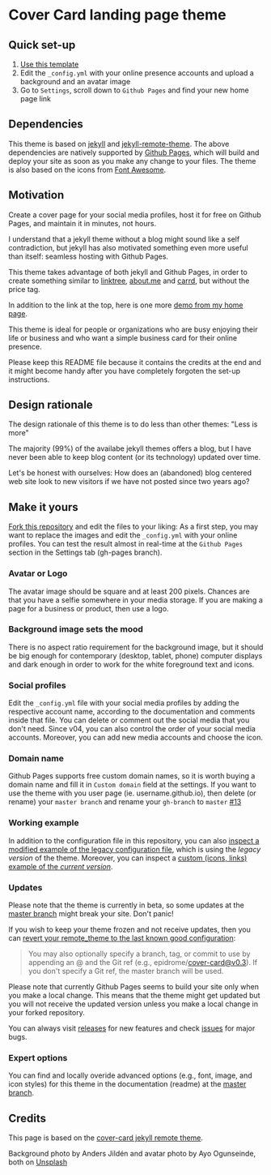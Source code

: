 # Cover Card landing page theme

## Quick set-up

1. [Use this template](https://github.com/epidrome/cover-card/generate)
2. Edit the `_config.yml` with your online presence accounts and upload a background and an avatar image
3. Go to `Settings`, scroll down to `Github Pages` and find your new home page link

## Dependencies

This theme is based on [jekyll](https://jekyllrb.com/) and [jekyll-remote-theme](https://github.com/benbalter/jekyll-remote-theme). The above dependencies are natively supported by [Github Pages](https://pages.github.com/), which will build and deploy your site as soon as you make any change to your files. The theme is also based on the icons from [Font Awesome](https://fontawesome.com/). 

## Motivation

Create a cover page for your social media profiles, host it for free on Github Pages, and maintain it in minutes, not hours. 

I understand that a jekyll theme without a blog might sound like a self contradiction, but jekyll has also motivated something even more useful than itself: seamless hosting with Github Pages. 

This theme takes advantage of both jekyll and Github Pages, in order to create something similar to [linktree](https://linktr.ee), [about.me](https://about.me/) and [carrd](https://carrd.co), but without the price tag.

In addition to the link at the top, here is one more [demo from my home page](https://github.com/epidrome/home).

This theme is ideal for people or organizations who are busy enjoying their life or business and who want a simple business card for their online presence.

Please keep this README file because it contains the credits at the end and it might become handy after you have completely forgoten the set-up instructions.

## Design rationale

The design rationale of this theme is to do less than other themes: "Less is more"

The majority (99%) of the availabe jekyll themes offers a blog, but I have never been able to keep blog content (or its technology) updated over time.

Let's be honest with ourselves: How does an (abandoned) blog centered web site look to new visitors if we have not posted since two years ago?

## Make it yours

[Fork this repository](https://github.com/epidrome/cover-card/fork) and edit the files to your liking: As a first step, you may want to replace the images and edit the `_config.yml` with your online profiles. You can test the result almost in real-time at the `Github Pages` section in the Settings tab (gh-pages branch).

### Avatar or Logo

The avatar image should be square and at least 200 pixels. Chances are that you have a selfie somewhere in your media storage. If you are making a page for a business or product, then use a logo.

### Background image sets the mood

There is no aspect ratio requirement for the background image, but it should be big enough for contemporary (desktop, tablet, phone) computer displays and dark enough in order to work for the white foreground text and icons.

### Social profiles

Edit the `_config.yml` file with your social media profiles by adding the respective account name, according to the documentation and comments inside that file. You can delete or comment out the social media that you don't need. Since v04, you can also control the order of your social media accounts. Moreover, you can add new media accounts and choose the icon.

### Domain name

Github Pages supports free custom domain names, so it is worth buying a domain name and fill it in `Custom domain` field at the settings. If you want to use the theme with you user page (ie. username.github.io), then delete (or rename) your `master branch` and rename your `gh-branch` to `master` [#13](https://github.com/epidrome/cover-card/issues/13)

### Working example

In addition to the configuration file in this repository, you can also [inspect a modified example of the legacy configuration file](https://github.com/epidrome/home/tree/0f333b28688a7a2e5eb84df768c277a03848d228), which is using the *legacy version* of the theme. Moreover, you can inspect a [custom (icons, links) example of the *current version*](https://github.com/epidrome/home).

### Updates

Please note that the theme is currently in beta, so some updates at the [master branch](https://github.com/epidrome/cover-card/tree/master) might break your site. Don't panic! 

If you wish to keep your theme frozen and not receive updates, then you can [revert your remote_theme to the last known good configuration](https://github.com/benbalter/jekyll-remote-theme):

> You may also optionally specify a branch, tag, or commit to use by appending an @ and the Git ref (e.g., epidrome/cover-card@v0.3). If you don't specify a Git ref, the master branch will be used.

Please note that currently Github Pages seems to build your site only when you make a local change. This means that the theme might get updated but you will not receive the updated version unless you make a local change in your forked repository.

You can always visit [releases](https://github.com/epidrome/cover-card/releases) for new features and check [issues](https://github.com/epidrome/cover-card/issues) for major bugs.

### Expert options

You can find and locally overide advanced options (e.g., font, image, and icon styles) for this theme in the documentation (readme) at the [master branch](https://github.com/epidrome/cover-card/tree/master).

## Credits

This page is based on the [cover-card jekyll remote theme](https://github.com/epidrome/cover-card/tree/master).

Background photo by Anders Jildén and avatar photo by Ayo Ogunseinde, both on [Unsplash](https://unsplash.com/)
